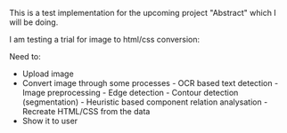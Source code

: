 This is a test implementation for the upcoming project "Abstract" which I will be doing.

I am testing a trial for image to html/css conversion:

Need to:

- Upload image
- Convert image through some processes
  \- OCR based text detection
  \- Image preprocessing
  \- Edge detection
  \- Contour detection (segmentation)
  \- Heuristic based component relation analysation
  \- Recreate HTML/CSS from the data
- Show it to user
